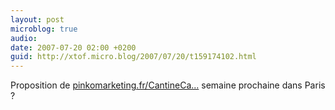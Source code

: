 ```yaml
---
layout: post
microblog: true
audio: 
date: 2007-07-20 02:00 +0200
guid: http://xtof.micro.blog/2007/07/20/t159174102.html
---
```

Proposition de [pinkomarketing.fr/CantineCa...](http://pinkomarketing.fr/CantineCampAboutUs) semaine prochaine dans Paris ?
